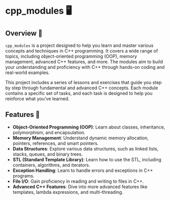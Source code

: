 # cpp_modules 🖥️

## Overview 📝

`cpp_modules` is a project designed to help you learn and master various concepts and techniques in C++ programming. It covers a wide range of topics, including object-oriented programming (OOP), memory management, advanced C++ features, and more. The modules aim to build your understanding and proficiency with C++ through hands-on coding and real-world examples.

This project includes a series of lessons and exercises that guide you step by step through fundamental and advanced C++ concepts. Each module contains a specific set of tasks, and each task is designed to help you reinforce what you’ve learned.

## Features 🌟

- **Object-Oriented Programming (OOP)**: Learn about classes, inheritance, polymorphism, and encapsulation.
- **Memory Management**: Understand dynamic memory allocation, pointers, references, and smart pointers.
- **Data Structures**: Explore various data structures, such as linked lists, stacks, queues, and binary trees.
- **STL (Standard Template Library)**: Learn how to use the STL, including containers, algorithms, and iterators.
- **Exception Handling**: Learn to handle errors and exceptions in C++ programs.
- **File I/O**: Gain proficiency in reading and writing to files in C++.
- **Advanced C++ Features**: Dive into more advanced features like templates, lambda expressions, and multi-threading.

